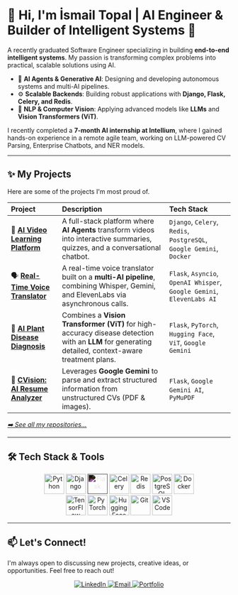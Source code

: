 
# 👋 Hi, I'm İsmail Topal | AI Engineer & Builder of Intelligent Systems 🚀

A recently graduated Software Engineer specializing in building **end-to-end intelligent systems**. My passion is transforming complex problems into practical, scalable solutions using AI.

- 🧠 **AI Agents & Generative AI**: Designing and developing autonomous systems and multi-AI pipelines.
- ⚙️ **Scalable Backends**: Building robust applications with **Django, Flask, Celery, and Redis**.
- 🤖 **NLP & Computer Vision**: Applying advanced models like **LLMs** and **Vision Transformers (ViT)**.

I recently completed a **7-month AI internship at Intellium**, where I gained hands-on experience in a remote agile team, working on LLM-powered CV Parsing, Enterprise Chatbots, and NER models.

---

## ✨ My Projects
Here are some of the projects I'm most proud of.

| Project | Description | Tech Stack |
|:---|:---|:---|
| 🎥 **[AI Video Learning Platform](https://github.com/ismail2356/AI-Powered-Video-Learning-Platform)** | A full-stack platform where **AI Agents** transform videos into interactive summaries, quizzes, and a conversational chatbot. | `Django`, `Celery`, `Redis`, `PostgreSQL`, `Google Gemini`, `Docker` |
| 🗣️ **[Real-Time Voice Translator](https://github.com/ismail2356/AI-Powered-Real-Time-Voice-Translator)** | A real-time voice translator built on a **multi-AI pipeline**, combining Whisper, Gemini, and ElevenLabs via asynchronous calls. | `Flask`, `Asyncio`, `OpenAI Whisper`, `Google Gemini`, `ElevenLabs AI` |
| 🌿 **[AI Plant Disease Diagnosis](https://github.com/ismail2356/AI-Plant-Disease-Diagnosis)** | Combines a **Vision Transformer (ViT)** for high-accuracy disease detection with an **LLM** for generating detailed, context-aware treatment plans. | `Flask`, `PyTorch`, `Hugging Face`, `ViT`, `Google Gemini` |
| 📄 **[CVision: AI Resume Analyzer](https://github.com/ismail2356/CVision-AI-Powered-Resume-Analyzer)** | Leverages **Google Gemini** to parse and extract structured information from unstructured CVs (PDF & images). | `Flask`, `Google Gemini AI`, `PyMuPDF` |

*[➡️ See all my repositories...](https://github.com/ismail2356?tab=repositories)*

---

## 🛠️ Tech Stack & Tools
<p align="center">
  <img src="https://cdn.jsdelivr.net/gh/devicons/devicon/icons/python/python-original.svg" alt="Python" width="45" height="45"/>
  <img src="https://cdn.jsdelivr.net/gh/devicons/devicon/icons/django/django-plain.svg" alt="Django" width="45" height="45"/>
  <img src="https://cdn.jsdelivr.net/gh/devicons/devicon/icons/flask/flask-original.svg" alt="Flask" width="45" height="45" style="filter: invert(1);"/>
  <img src="https://cdn.jsdelivr.net/gh/devicons/devicon/icons/celery/celery-original.svg" alt="Celery" width="45" height="45"/>
  <img src="https://cdn.jsdelivr.net/gh/devicons/devicon/icons/redis/redis-original.svg" alt="Redis" width="45" height="45"/>
  <img src="https://cdn.jsdelivr.net/gh/devicons/devicon/icons/postgresql/postgresql-original.svg" alt="PostgreSQL" width="45" height="45"/>
  <img src="https://cdn.jsdelivr.net/gh/devicons/devicon/icons/docker/docker-original.svg" alt="Docker" width="45" height="45"/>
  <br/>
  <img src="https://cdn.jsdelivr.net/gh/devicons/devicon/icons/tensorflow/tensorflow-original.svg" alt="TensorFlow" width="45" height="45"/>
  <img src="https://cdn.jsdelivr.net/gh/devicons/devicon/icons/pytorch/pytorch-original.svg" alt="PyTorch" width="45" height="45"/>
  <img src="https://cdn.jsdelivr.net/gh/devicons/devicon/icons/huggingface/huggingface-original.svg" alt="Hugging Face" width="45" height="45"/>
  <img src="https://cdn.jsdelivr.net/gh/devicons/devicon/icons/git/git-original.svg" alt="Git" width="45" height="45"/>
  <img src="https://cdn.jsdelivr.net/gh/devicons/devicon/icons/vscode/vscode-original.svg" alt="VS Code" width="45" height="45"/>
</p>

---

## 📫 Let's Connect!
I'm always open to discussing new projects, creative ideas, or opportunities. Feel free to reach out!

<p align="center">
  <a href="https://linkedin.com/in/[your-linkedin-username]">
    <img src="https://img.shields.io/badge/LinkedIn-0077B5?style=for-the-badge&logo=linkedin&logoColor=white" alt="LinkedIn"/>
  </a>
  <a href="mailto:[your.email@gmail.com]">
    <img src="https://img.shields.io/badge/Email-D14836?style=for-the-badge&logo=gmail&logoColor=white" alt="Email"/>
  </a>
  <a href="https://ismailtopal.github.io/">
    <img src="https://img.shields.io/badge/Portfolio-25a244?style=for-the-badge&logo=github&logoColor=white" alt="Portfolio"/>
  </a>
</p>
